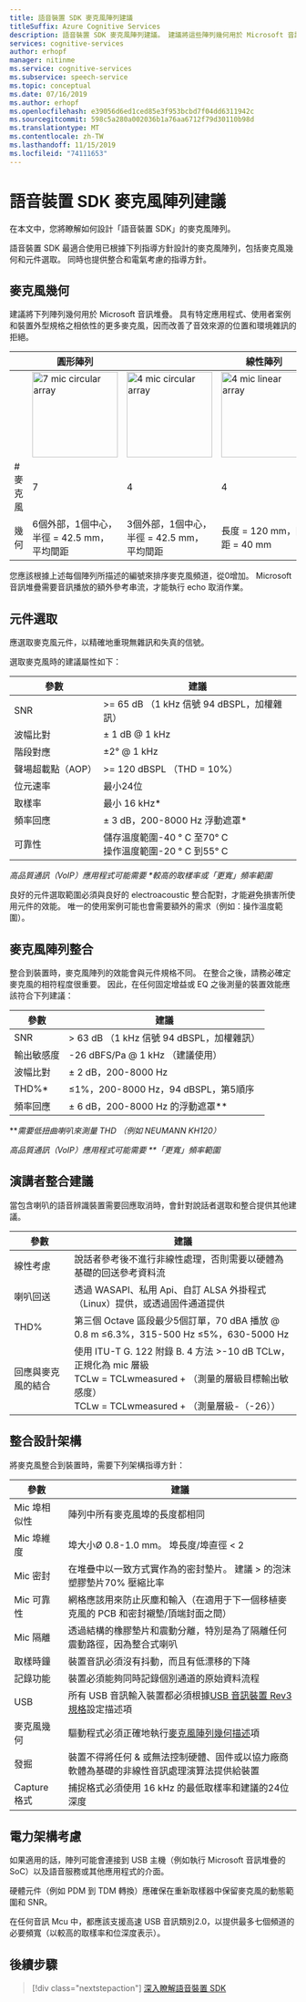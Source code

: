 ```yaml
---
title: 語音裝置 SDK 麥克風陣列建議
titleSuffix: Azure Cognitive Services
description: 語音裝置 SDK 麥克風陣列建議。 建議將這些陣列幾何用於 Microsoft 音訊堆疊。
services: cognitive-services
author: erhopf
manager: nitinme
ms.service: cognitive-services
ms.subservice: speech-service
ms.topic: conceptual
ms.date: 07/16/2019
ms.author: erhopf
ms.openlocfilehash: e39056d6ed1ced85e3f953bcbd7f04dd6311942c
ms.sourcegitcommit: 598c5a280a002036b1a76aa6712f79d30110b98d
ms.translationtype: MT
ms.contentlocale: zh-TW
ms.lasthandoff: 11/15/2019
ms.locfileid: "74111653"
---
```

# <a name="speech-devices-sdk-microphone-array-recommendations"></a>語音裝置 SDK 麥克風陣列建議

在本文中，您將瞭解如何設計「語音裝置 SDK」的麥克風陣列。

語音裝置 SDK 最適合使用已根據下列指導方針設計的麥克風陣列，包括麥克風幾何和元件選取。 同時也提供整合和電氣考慮的指導方針。

## <a name="microphone-geometry"></a>麥克風幾何

建議將下列陣列幾何用於 Microsoft 音訊堆疊。 具有特定應用程式、使用者案例和裝置外型規格之相依性的更多麥克風，因而改善了音效來源的位置和環境雜訊的拒絕。

|     | 圓形陣列 |     | 線性陣列 |     |
| --- | -------------- | --- | ------------ | --- |
|     | <img src="media/speech-devices-sdk/7-mic-c.png" alt="7 mic circular array" width="150"/> | <img src="media/speech-devices-sdk/4-mic-c.png" alt="4 mic circular array" width="150"/> | <img src="media/speech-devices-sdk/4-mic-l.png" alt="4 mic linear array" width="150"/> | <img src="media/speech-devices-sdk/2-mic-l.png" alt="2 mic linear array" width="150"/> |
| \# 麥克風 | 7 | 4 | 4 | 2 |
| 幾何 | 6個外部，1個中心，半徑 = 42.5 mm，平均間距 | 3個外部，1個中心，半徑 = 42.5 mm，平均間距 | 長度 = 120 mm，間距 = 40 mm | 間距 = 40 mm |

您應該根據上述每個陣列所描述的編號來排序麥克風頻道，從0增加。 Microsoft 音訊堆疊需要音訊播放的額外參考串流，才能執行 echo 取消作業。

## <a name="component-selection"></a>元件選取

應選取麥克風元件，以精確地重現無雜訊和失真的信號。

選取麥克風時的建議屬性如下：

| 參數 | 建議 |
| --------- | ----------- |
| SNR | \>= 65 dB （1 kHz 信號 94 dBSPL，加權雜訊） |
| 波幅比對 | ± 1 dB @ 1 kHz |
| 階段對應 | ±2° @ 1 kHz |
| 聲場超載點（AOP） | \>= 120 dBSPL （THD = 10%） |
| 位元速率 | 最小24位 |
| 取樣率 | 最小 16 kHz\* |
| 頻率回應 | ± 3 dB，200-8000 Hz 浮動遮罩\* |
| 可靠性 | 儲存溫度範圍-40 ° C 至70° C<br />操作溫度範圍-20 ° C 到55° C |

_高品質通訊（VoIP）應用程式可能需要 \*較高的取樣率或「更寬」頻率範圍_

良好的元件選取範圍必須與良好的 electroacoustic 整合配對，才能避免損害所使用元件的效能。 唯一的使用案例可能也會需要額外的需求（例如：操作溫度範圍）。

## <a name="microphone-array-integration"></a>麥克風陣列整合

整合到裝置時，麥克風陣列的效能會與元件規格不同。 在整合之後，請務必確定麥克風的相符程度很重要。 因此，在任何固定增益或 EQ 之後測量的裝置效能應該符合下列建議：

| 參數          | 建議                                        |
| ------------------ | -------------------------------------------------- |
| SNR                | \> 63 dB （1 kHz 信號 94 dBSPL，加權雜訊） |
| 輸出敏感度 | -26 dBFS/Pa @ 1 kHz （建議使用）                  |
| 波幅比對 | ± 2 dB，200-8000 Hz                                |
| THD%\*             | ≤1%，200-8000 Hz，94 dBSPL，第5順序             |
| 頻率回應 | ± 6 dB，200-8000 Hz 的浮動遮罩\*\*              |

\*\*_需要低扭曲喇叭來測量 THD （例如 NEUMANN KH120）_

_高品質通訊（VoIP）應用程式可能需要 \*\*「更寬」頻率範圍_

## <a name="speaker-integration-recommendations"></a>演講者整合建議

當包含喇叭的語音辨識裝置需要回應取消時，會針對說話者選取和整合提供其他建議。

| 參數 | 建議 |
| --------- | ----------- |
| 線性考慮 | 說話者參考後不進行非線性處理，否則需要以硬體為基礎的回送參考資料流 |
| 喇叭回送 | 透過 WASAPI、私用 Api、自訂 ALSA 外掛程式（Linux）提供，或透過固件通道提供 |
| THD% | 第三個 Octave 區段最少5個訂單，70 dBA 播放 @ 0.8 m ≤6.3%，315-500 Hz ≤5%，630-5000 Hz |
| 回應與麥克風的結合 | 使用 ITU-T G. 122 附錄 B. 4 方法 \>-10 dB TCLw，正規化為 mic 層級<br />TCLw = TCLwmeasured \+ （測量的層級目標輸出敏感度）<br />TCLw = TCLwmeasured \+ （測量層級-（-26）） |

## <a name="integration-design-architecture"></a>整合設計架構

將麥克風整合到裝置時，需要下列架構指導方針：

| 參數 | 建議 |
| --------- | -------------- |
| Mic 埠相似性 | 陣列中所有麥克風埠的長度都相同 |
| Mic 埠維度 | 埠大小Ø 0.8-1.0 mm。 埠長度/埠直徑 \< 2 |
| Mic 密封         | 在堆疊中以一致方式實作為的密封墊片。 建議 \> 的泡沫塑膠墊片70% 壓縮比率 |
| Mic 可靠性     | 網格應該用來防止灰塵和輸入（在適用于下一個移植麥克風的 PCB 和密封襯墊/頂端封面之間） |
| Mic 隔離       | 透過結構的橡膠墊片和震動分離，特別是為了隔離任何震動路徑，因為整合式喇叭 |
| 取樣時鐘      | 裝置音訊必須沒有抖動，而且有低漂移的下降 |
| 記錄功能   | 裝置必須能夠同時記錄個別通道的原始資料流程 |
| USB                 | 所有 USB 音訊輸入裝置都必須根據[USB 音訊裝置 Rev3 規格](https://www.usb.org/document-library/usb-audio-devices-rev-30-and-adopters-agreement)設定描述項 |
| 麥克風幾何 | 驅動程式必須正確地執行[麥克風陣列幾何描述](https://docs.microsoft.com/windows-hardware/drivers/audio/ksproperty-audio-mic-array-geometry)項 |
| 發掘     | 裝置不得將任何 & 或無法控制硬體、固件或以協力廠商軟體為基礎的非線性音訊處理演算法提供給裝置 |
| Capture 格式      | 捕捉格式必須使用 16 kHz 的最低取樣率和建議的24位深度 |

## <a name="electrical-architecture-considerations"></a>電力架構考慮

如果適用的話，陣列可能會連接到 USB 主機（例如執行 Microsoft 音訊堆疊的 SoC）以及語音服務或其他應用程式的介面。

硬體元件（例如 PDM 到 TDM 轉換）應確保在重新取樣器中保留麥克風的動態範圍和 SNR。

在任何音訊 Mcu 中，都應該支援高速 USB 音訊類別2.0，以提供最多七個頻道的必要頻寬（以較高的取樣率和位深度表示）。

## <a name="next-steps"></a>後續步驟

> [!div class="nextstepaction"]
> [深入瞭解語音裝置 SDK](speech-devices-sdk.md)
